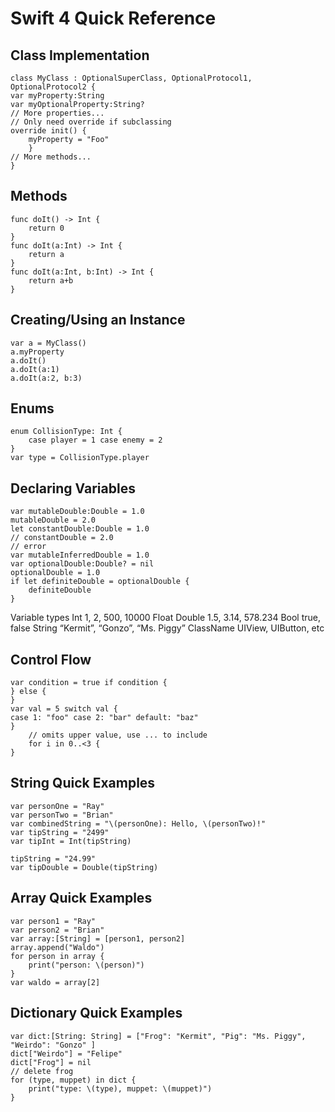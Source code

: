 # Swift 4 Quick Reference

## Class Implementation 

    class MyClass : OptionalSuperClass, OptionalProtocol1, OptionalProtocol2 { 
    var myProperty:String 
    var myOptionalProperty:String? 
    // More properties... 
    // Only need override if subclassing 
    override init() { 	
	    myProperty = "Foo" 
	    } 
    // More methods... 
    } 

## Methods 

    func doIt() -> Int { 
	    return 0 
    } 
    func doIt(a:Int) -> Int { 
	    return a 
    } 
    func doIt(a:Int, b:Int) -> Int { 
	    return a+b 
    } 

## Creating/Using an Instance 

    var a = MyClass() 
    a.myProperty 
    a.doIt() 
    a.doIt(a:1) 
    a.doIt(a:2, b:3) 

## Enums 

    enum CollisionType: Int { 
	    case player = 1 case enemy = 2 
    } 
    var type = CollisionType.player

## Declaring Variables 

    var mutableDouble:Double = 1.0 
    mutableDouble = 2.0 
    let constantDouble:Double = 1.0 
    // constantDouble = 2.0 
    // error 
    var mutableInferredDouble = 1.0 
    var optionalDouble:Double? = nil 
    optionalDouble = 1.0 
    if let definiteDouble = optionalDouble { 
	    definiteDouble 
    }

 
Variable types Int 1, 2, 500, 10000 Float Double 1.5, 3.14, 578.234 Bool true, false String “Kermit”, “Gonzo”, “Ms. Piggy” ClassName UIView, UIButton, etc 

## Control Flow 

    var condition = true if condition { 
    } else { 
    } 
    var val = 5 switch val { 
    case 1: "foo" case 2: "bar" default: "baz" 
    } 
	    // omits upper value, use ... to include 
	    for i in 0..<3 { 
    }

## String Quick Examples 

    var personOne = "Ray" 
    var personTwo = "Brian" 
    var combinedString = "\(personOne): Hello, \(personTwo)!" 
    var tipString = "2499" 
    var tipInt = Int(tipString) 
    
    tipString = "24.99" 
    var tipDouble = Double(tipString) 

## Array Quick Examples 

    var person1 = "Ray" 
    var person2 = "Brian" 
    var array:[String] = [person1, person2] 
    array.append("Waldo") 
    for person in array { 
	    print("person: \(person)") 
    } 
    var waldo = array[2] 

## Dictionary Quick Examples 

    var dict:[String: String] = ["Frog": "Kermit", "Pig": "Ms. Piggy", "Weirdo": "Gonzo" ] 
    dict["Weirdo"] = "Felipe" 
    dict["Frog"] = nil 
    // delete frog 
    for (type, muppet) in dict { 
	    print("type: \(type), muppet: \(muppet)") 
    }

<!--stackedit_data:
eyJoaXN0b3J5IjpbNzYxMzQ0MDg0XX0=
-->